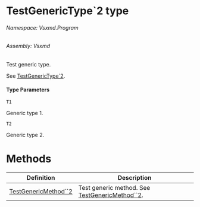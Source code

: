 <a name='T-Vsxmd-Program-TestGenericType`2'></a>
# TestGenericType\`2 type

###### Namespace:  Vsxmd.Program

###### Assembly:  Vsxmd

Test generic type.

See [TestGenericType\`2](#).

#### Type Parameters

`T1`  

Generic type 1.

`T2`  

Generic type 2.

# Methods

| Definition | Description |
|-|-|
| [TestGenericMethod\`\`2](Methods/TestGenericMethod``2.md) | Test generic method.  See [TestGenericMethod\`\`2](#). |
